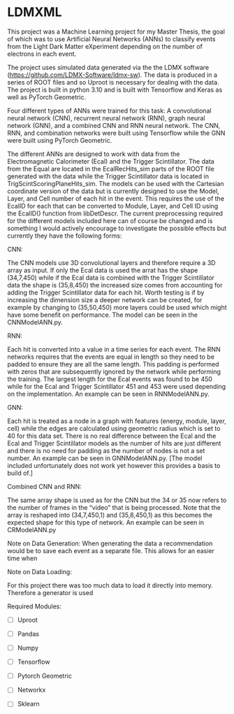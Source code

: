 # LDMXML
This project was a Machine Learning project for my Master Thesis, the goal of which was to use Artificial Neural Networks (ANNs) to classify events from the Light Dark Matter eXperiment depending on the number of electrons in each event.  

The project uses simulated data generated via the the LDMX software (https://github.com/LDMX-Software/ldmx-sw).  The data is produced in a series of ROOT files and so Uproot is necessary for dealing with the data. The project is built in python 3.10 and is built with Tensorflow and Keras as well as PyTorch Geometric. 

Four different types of ANNs were trained for this task: A convolutional neural network (CNN), recurrent neural network (RNN), graph neural network (GNN), and a combined CNN and RNN neural network. The CNN, RNN, and combination networks were built using Tensorflow while the GNN were built using PyTorch Geometric. 

The different ANNs are designed to work with data from the Electromagnetic Calorimeter (Ecal) and the Trigger Scintillator. The data from the Equal are located in the EcalRecHits_sim parts of the ROOT file generated with the data while the Trigger Scintillator data is located in TrigScintScoringPlaneHits_sim. The models can be used with the Cartesian coordinate version of the data but is currently designed to use the Model, Layer, and Cell number of each hit in the event. This requires the use of the EcalID for each that can be converted to Module, Layer, and Cell ID using the EcalID() function from libDetDescr. The current preprocessing required for the different models included here can of course be changed and is something I would actively encourage to investigate the possible effects but currently they have the following forms:

CNN:

The CNN models use 3D convolutional layers and therefore require a 3D array as input. If only the Ecal data is used the arrat has the shape (34,7,450) while if the Ecal data is combined with the Trigger Scintillator data the shape is (35,8,450) the increased size comes from accounting for adding the Trigger Scintillator data for each hit. Worth testing is if by increasing the dimension size a deeper network can be created, for example by changing to (35,50,450) more layers could be used which might have some benefit on performance. The model can be seen in the CNNModelANN.py. 

RNN:

Each hit is converted into a value in a time series for each event. The RNN networks requires that the events are equal in length so they need to be padded to ensure they are all the same length. This padding is performed with zeros that are subsequently ignored by the network while performing the training. The largest length for the Ecal events was found to be 450 while for the Ecal and Trigger Scintillator 451 and 453 were used depending on the implementation. An example can be seen in RNNModelANN.py.


GNN: 

Each hit is treated as a node in a graph with features (energy, module, layer, cell) while the edges are calculated using geometric radius which is set to 40 for this data set. There is no real difference between the Ecal and the Ecal and Trigger Scintillator models as the number of hits are just different and there is no need for padding as the number of nodes is not a set number. An example can be seen in GNNModelANN.py. [The model included unfortunately does not work yet however this provides a basis to build of.]

Combined CNN and RNN:

The same array shape is used as for the CNN but the 34 or 35 now refers to the number of frames in the “video” that is being processed. Note that the array is reshaped into (34,7,450,1) and (35,8,450,1) as this becomes the expected shape for this type of network. An example can be seen in CRModelANN.py

Note on Data Generation: 
When generating the data a recommendation would be to save each event as a separate file. This allows for an easier time when 

Note on Data Loading:


For this project there was too much data to load it directly into memory. Therefore a generator is used 


Required Modules:
- [ ] Uproot
- [ ] Pandas 
- [ ] Numpy 
- [ ] Tensorflow 
- [ ] Pytorch Geometric 
- [ ] Networkx
- [ ] Sklearn 

